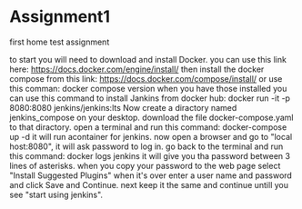 # Assignment1
first home test assignment

to start you will need to download and install Docker.
you can use this link here: https://docs.docker.com/engine/install/
then install the docker compose from this link: https://docs.docker.com/compose/install/
or use this comman: docker compose version
when you have those installed you can use this command to install Jankins from docker hub: docker run -it -p 8080:8080 jenkins/jenkins:lts
Now create a diractory named jenkins_compose on your desktop.
download the file docker-compose.yaml to that diractory.
open a terminal and run this command: docker-compose up -d
it will run acontainer for jenkins.
now open a browser and go to "local host:8080", it will ask password to log in.
go back to the terminal and run this command: docker logs jenkins
it will give you tha password between 3 lines of asterisks.
when you copy your password to the web page select "Install Suggested Plugins"
when it's over enter a user name and password and click Save and Continue.
next keep it the same and continue untill you see "start using jenkins".
